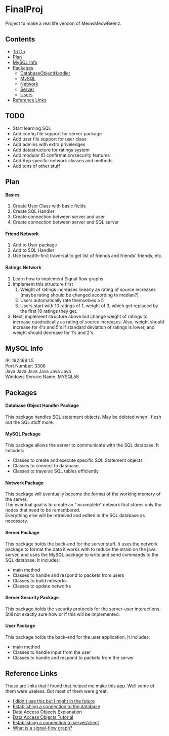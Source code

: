 # FinalProj
Project to make a real life version of MeowMeowBeenz.

## Contents
* [To Do](https://github.com/A1Liu/DSFP/blob/master/README.md#todo)
* [Plan](https://github.com/A1Liu/DSFP/blob/master/README.md#plan)
* [MySQL Info](https://github.com/A1Liu/DSFP/blob/master/README.md#mysql-info)
* [Packages](https://github.com/A1Liu/DSFP/blob/master/README.md#packages)  
  * [DatabaseObjectHandler](https://github.com/A1Liu/DSFP/blob/master/README.md#database-object-handler-package)
  * [MySQL](https://github.com/A1Liu/DSFP/blob/master/README.md#mysql-package)
  * [Network](https://github.com/A1Liu/DSFP/blob/master/README.md#network-package)
  * [Server](https://github.com/A1Liu/DSFP/blob/master/README.md#server-package)
  * [Users](https://github.com/A1Liu/DSFP/blob/master/README.md#user-package)
* [Reference Links](https://github.com/A1Liu/DSFP/blob/master/README.md#reference-links)

## TODO
* Start learning SQL
* Add config file support for server package  
* Add user file support for user class  
* Add admins with extra priveledges  
* Add datastructure for ratings system  
* Add modular ID confirmation/security features 
* Add App specific network classes and methods
* Add tons of other stuff

## Plan
#### Basics
1. Create User Class with basic fields
2. Create SQL Handler
3. Create connection between server and user
4. Create connection between server and SQL server

#### Friend Network
1. Add to User package
2. Add to SQL Handler
3. Use breadth-first traversal to get list of friends and friends' friends, etc.

#### Ratings Network
1. Learn how to implement Signal flow graphs
2. Implement this structure first  
   1. Weight of ratings increases linearly as rating of source increases (maybe rating should be changed according to median?)
   2. Users automatically rate themselves a 5
   3. Users start with 10 ratings of 1, weight of 3, which get replaced by the first 10 ratings they get.
3. Next, implement structure above but change weight of ratings to increase quadratically as rating of source increases. Also, weight should increase for 4's and 5's if standard deviation of ratings is lower, and weight should decrease for 1's and 2's.

## MySQL Info
IP: 192.168.1.5  
Port Number: 3306  
Java Java Java Java Java Java  
Windows Service Name: MYSQL58

## Packages

#### Database Object Handler Package
This package handles SQL statement objects. May be deleted when I flesh out the SQL stuff more.

#### MySQL Package
This package allows the server to communicate with the SQL database. It includes:
* Classes to create and execute specific SQL Statement objects
* Classes to connect to database 
* Classes to traverse SQL tables efficiently

#### Network Package
This package will eventually become the format of the working memory of the server.  
The eventual goal is to create an "incomplete" network that stores only the nodes that need to be remembered.  
Everything else will be retrieved and edited in the SQL database as necessary.

#### Server Package
This package holds the back-end for the server stuff. It uses the network package to format the data it works with to reduce the strain on the java server, and uses the MySQL package to write and send commands to the SQL database. It includes:
* main method
* Classes to handle and respond to packets from users
* Classes to build networks
* Classes to update networks

#### Server Security Package
This package holds the security protocols for the server-user interactions. Still not exactly sure how or if this will be implemented.

#### User Package
This package holds the back-end for the user application. It includes:
* main method
* Classes to handle input from the user
* Classes to handle and respond to packets from the server

## Reference Links
These are links that I found that helped me make this app. Well some of them were useless. But most of them were great.  
* [I didn't use this but I might in the future](https://github.com/speedment/speedment/wiki/Tutorial:-Build-a-Social-Network)  
* [Establishing a connection to the database](https://stackoverflow.com/questions/2839321/connect-java-to-a-mysql-database)  
* [Data Access Objects Explanation](https://stackoverflow.com/questions/19154202/data-access-object-dao-in-java)
* [Data Access Objects Tutorial](http://balusc.omnifaces.org/2008/07/dao-tutorial-data-layer.html)
* [Establishing a connection to server/client](http://www.ejbtutorial.com/distributed-systems/hello-world-for-socket-programming-using-java)
* [What is a signal-flow graph?](https://en.wikipedia.org/wiki/Signal-flow_graph)
